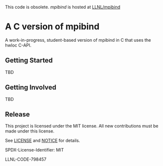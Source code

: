 This code is obsolete. *mpibind* is hosted at [LLNL/mpibind](https://github.com/LLNL/mpibind)


# A C version of mpibind

A work-in-progress, student-based version of mpibind in C that uses the hwloc C-API. 

## Getting Started

TBD

## Getting Involved

TBD


## Release

This project is licensed under the MIT license. All new contributions
must be made under this license. 

See [LICENSE](LICENSE) and [NOTICE](NOTICE) for details.

SPDX-License-Identifier: MIT

LLNL-CODE-798457


<!-- ## Contributing -->
<!-- How to submit contributions (pull requests, branches, etc.) -->

<!-- ### Prerequisites -->

<!-- ### Installing -->

<!-- ## Running the tests -->

<!-- ### Break down into end to end tests -->

<!-- ### And coding style tests -->

<!-- ## Deployment -->

<!-- ## Built With -->

<!-- ## Versioning -->

<!-- ## Authors -->

<!-- ## Acknowledgments -->


